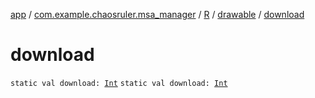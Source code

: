 [app](../../../index.md) / [com.example.chaosruler.msa_manager](../../index.md) / [R](../index.md) / [drawable](index.md) / [download](.)

# download

`static val download: `[`Int`](https://kotlinlang.org/api/latest/jvm/stdlib/kotlin/-int/index.html)
`static val download: `[`Int`](https://kotlinlang.org/api/latest/jvm/stdlib/kotlin/-int/index.html)